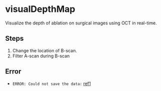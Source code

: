 # visualDepthMap
Visualize the depth of ablation on surgical images using OCT in real-time.

## Steps
1. Change the location of B-scan. 
2. Filter A-scan during B-scan

## Error
- `ERROR: Could not save the data:` [ref1](https://stackoverflow.com/questions/37700536/how-can-i-run-a-command-with-administrator-rights-with-visual-studio-code-termin)


